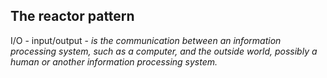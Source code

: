 ## The reactor pattern

I/O - input/output - *is the communication between an information processing system, such as a computer, and the outside world, possibly a human or another information processing system.*
